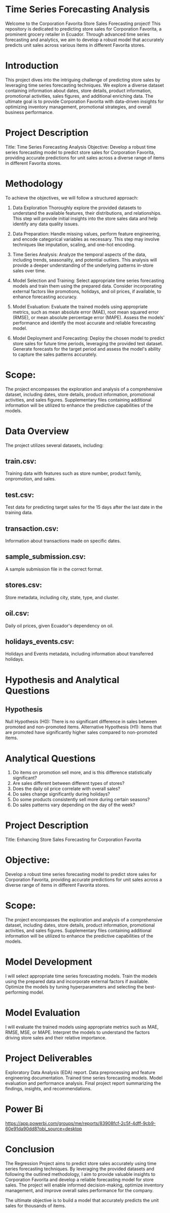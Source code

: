 # Time Series Forecasting Analysis

Welcome to the Corporation Favorita Store Sales Forecasting project! This repository is dedicated to predicting store sales for Corporation Favorita, a prominent grocery retailer in Ecuador. Through advanced time series forecasting and analytics, we aim to develop a robust model that accurately predicts unit sales across various items in different Favorita stores.

# Introduction

This project dives into the intriguing challenge of predicting store sales by leveraging time series forecasting techniques. We explore a diverse dataset containing information about dates, store details, product information, promotional activities, sales figures, and additional enriching data. The ultimate goal is to provide Corporation Favorita with data-driven insights for optimizing inventory management, promotional strategies, and overall business performance.

# Project Description

Title: Time Series Forecasting Analysis
Objective:
Develop a robust time series forecasting model to predict store sales for Corporation Favorita, providing accurate predictions for unit sales across a diverse range of items in different Favorita stores.

# Methodology

To achieve the objectives, we will follow a structured approach:

1. Data Exploration Thoroughly explore the provided datasets to understand the available features, their distributions, and relationships. This step will provide initial insights into the store sales data and help identify any data quality issues.

2. Data Preparation: Handle missing values, perform feature engineering, and encode categorical variables as necessary. This step may involve techniques like imputation, scaling, and one-hot encoding.

3. Time Series Analysis: Analyze the temporal aspects of the data, including trends, seasonality, and potential outliers. This analysis will provide a deeper understanding of the underlying patterns in-store sales over time.

4. Model Selection and Training: Select appropriate time series forecasting models and train them using the prepared data. Consider incorporating external factors like promotions, holidays, and oil prices, if available, to enhance forecasting accuracy.

5. Model Evaluation: Evaluate the trained models using appropriate metrics, such as mean absolute error (MAE), root mean squared error (RMSE), or mean absolute percentage error (MAPE). Assess the models' performance and identify the most accurate and reliable forecasting model.

6. Model Deployment and Forecasting: Deploy the chosen model to predict store sales for future time periods, leveraging the provided test dataset. Generate forecasts for the target period and assess the model's ability to capture the sales patterns accurately.

# Scope:

The project encompasses the exploration and analysis of a comprehensive dataset, including dates, store details, product information, promotional activities, and sales figures. Supplementary files containing additional information will be utilized to enhance the predictive capabilities of the models.

# Data Overview

The project utilizes several datasets, including:

## train.csv:

Training data with features such as store number, product family, onpromotion, and sales.

## test.csv:

Test data for predicting target sales for the 15 days after the last date in the training data.

## transaction.csv:

Information about transactions made on specific dates.

## sample_submission.csv:

A sample submission file in the correct format.

## stores.csv:

Store metadata, including city, state, type, and cluster.

## oil.csv:

Daily oil prices, given Ecuador's dependency on oil.

## holidays_events.csv:

Holidays and Events metadata, including information about transferred holidays.

# Hypothesis and Analytical Questions

## Hypothesis

Null Hypothesis (H0): There is no significant difference in sales between promoted and non-promoted items.
Alternative Hypothesis (H1): Items that are promoted have significantly higher sales compared to non-promoted items.

# Analytical Questions

1. Do items on promotion sell more, and is this difference statistically significant?
2. Are sales different between different types of stores?
3. Does the daily oil price correlate with overall sales?
4. Do sales change significantly during holidays?
5. Do some products consistently sell more during certain seasons?
6. Do sales patterns vary depending on the day of the week?

# Project Description

Title: Enhancing Store Sales Forecasting for Corporation Favorita

# Objective:

Develop a robust time series forecasting model to predict store sales for Corporation Favorita, providing accurate predictions for unit sales across a diverse range of items in different Favorita stores.

# Scope:

The project encompasses the exploration and analysis of a comprehensive dataset, including dates, store details, product information, promotional activities, and sales figures. Supplementary files containing additional information will be utilized to enhance the predictive capabilities of the models.

# Model Development

I will select appropriate time series forecasting models. Train the models using the prepared data and incorporate external factors if available. Optimize the models by tuning hyperparameters and selecting the best-performing model.

# Model Evaluation

I will evaluate the trained models using appropriate metrics such as MAE, RMSE, MSE, or MAPE. Interpret the models to understand the factors driving store sales and their relative importance.

# Project Deliverables

Exploratory Data Analysis (EDA) report. Data preprocessing and feature engineering documentation. Trained time series forecasting models. Model evaluation and performance analysis. Final project report summarizing the findings, insights, and recommendations.

# Power Bi

https://app.powerbi.com/groups/me/reports/83908fcf-2c5f-4dff-9cb9-60e91da90dd8?pbi_source=desktop

# Conclusion

The Regression Project aims to predict store sales accurately using time series forecasting techniques. By leveraging the provided datasets and following the outlined methodology, I aim to provide valuable insights to Corporation Favorita and develop a reliable forecasting model for store sales. The project will enable informed decision-making, optimize inventory management, and improve overall sales performance for the company.

The ultimate objective is to build a model that accurately predicts the unit sales for thousands of items.
